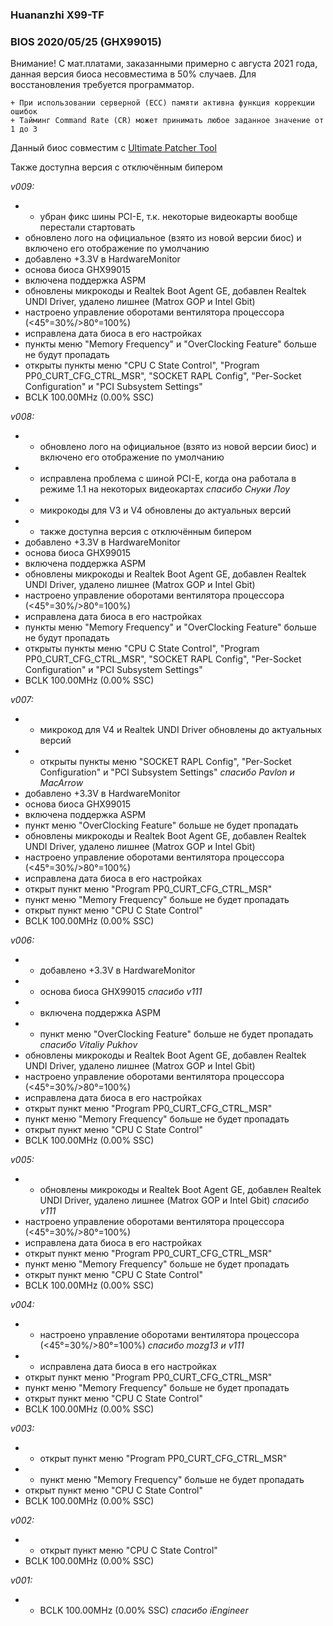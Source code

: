 ### Huananzhi X99-TF
### BIOS 2020/05/25 (GHX99015)

Внимание! С мат.платами, заказанными примерно с августа 2021 года, данная версия биоса несовместима в 50% случаев. Для восстановления требуется программатор.

    + При использовании серверной (ECC) памяти активна функция коррекции ошибок
    + Тайминг Command Rate (CR) может принимать любое заданное значение от 1 до 3

Данный биос совместим с [Ultimate Patcher Tool](https://github.com/Koshak1013/HuananzhiX99_BIOS_mods#Ultimate-Patcher-Tool)

Также доступна версия с отключённым бипером

*v009:*
* - убран фикс шины PCI-E, т.к. некоторые видеокарты вообще перестали стартовать
* обновлено лого на официальное (взято из новой версии биос) и включено его отображение по умолчанию
* добавлено +3.3V в HardwareMonitor
* основа биоса GHX99015
* включена поддержка ASPM
* обновлены микрокоды и Realtek Boot Agent GE, добавлен Realtek UNDI Driver, удалено лишнее (Matrox GOP и Intel Gbit)
* настроено управление оборотами вентилятора процессора (<45°=30%/>80°=100%)
* исправлена дата биоса в его настройках
* пункты меню "Memory Frequency" и "OverClocking Feature" больше не будут пропадать
* открыты пункты меню "CPU C State Control", "Program PP0_CURT_CFG_CTRL_MSR", "SOCKET RAPL Config", "Per-Socket Configuration" и "PCI Subsystem Settings"
* BCLK 100.00MHz (0.00% SSC)

*v008:*
* + обновлено лого на официальное (взято из новой версии биос) и включено его отображение по умолчанию
* + исправлена проблема с шиной PCI-E, когда она работала в режиме 1.1 на некоторых видеокартах *спасибо Снуки Лоу*
* + микрокоды для V3 и V4 обновлены до актуальных версий
* + также доступна версия с отключённым бипером
* добавлено +3.3V в HardwareMonitor
* основа биоса GHX99015
* включена поддержка ASPM
* обновлены микрокоды и Realtek Boot Agent GE, добавлен Realtek UNDI Driver, удалено лишнее (Matrox GOP и Intel Gbit)
* настроено управление оборотами вентилятора процессора (<45°=30%/>80°=100%)
* исправлена дата биоса в его настройках
* пункты меню "Memory Frequency" и "OverClocking Feature" больше не будут пропадать
* открыты пункты меню "CPU C State Control", "Program PP0_CURT_CFG_CTRL_MSR", "SOCKET RAPL Config", "Per-Socket Configuration" и "PCI Subsystem Settings"
* BCLK 100.00MHz (0.00% SSC)

*v007:*
* + микрокод для V4 и Realtek UNDI Driver обновлены до актуальных версий
* + открыты пункты меню "SOCKET RAPL Config", "Per-Socket Configuration" и "PCI Subsystem Settings" *спасибо Pavlon и MacArrow*
* добавлено +3.3V в HardwareMonitor
* основа биоса GHX99015
* включена поддержка ASPM
* пункт меню "OverClocking Feature" больше не будет пропадать
* обновлены микрокоды и Realtek Boot Agent GE, добавлен Realtek UNDI Driver, удалено лишнее (Matrox GOP и Intel Gbit)
* настроено управление оборотами вентилятора процессора (<45°=30%/>80°=100%)
* исправлена дата биоса в его настройках
* открыт пункт меню "Program PP0_CURT_CFG_CTRL_MSR"
* пункт меню "Memory Frequency" больше не будет пропадать
* открыт пункт меню "CPU C State Control"
* BCLK 100.00MHz (0.00% SSC)

*v006:*
* + добавлено +3.3V в HardwareMonitor
* + основа биоса GHX99015 *спасибо v111*
* + включена поддержка ASPM
* + пункт меню "OverClocking Feature" больше не будет пропадать *спасибо Vitaliy Pukhov*
* обновлены микрокоды и Realtek Boot Agent GE, добавлен Realtek UNDI Driver, удалено лишнее (Matrox GOP и Intel Gbit)
* настроено управление оборотами вентилятора процессора (<45°=30%/>80°=100%)
* исправлена дата биоса в его настройках
* открыт пункт меню "Program PP0_CURT_CFG_CTRL_MSR"
* пункт меню "Memory Frequency" больше не будет пропадать
* открыт пункт меню "CPU C State Control"
* BCLK 100.00MHz (0.00% SSC)

*v005:*
* + обновлены микрокоды и Realtek Boot Agent GE, добавлен Realtek UNDI Driver, удалено лишнее (Matrox GOP и Intel Gbit) *спасибо v111*
* настроено управление оборотами вентилятора процессора (<45°=30%/>80°=100%)
* исправлена дата биоса в его настройках
* открыт пункт меню "Program PP0_CURT_CFG_CTRL_MSR"
* пункт меню "Memory Frequency" больше не будет пропадать
* открыт пункт меню "CPU C State Control"
* BCLK 100.00MHz (0.00% SSC)

*v004:*
* + настроено управление оборотами вентилятора процессора (<45°=30%/>80°=100%) *спасибо mozg13 и v111*
* + исправлена дата биоса в его настройках
* открыт пункт меню "Program PP0_CURT_CFG_CTRL_MSR"
* пункт меню "Memory Frequency" больше не будет пропадать
* открыт пункт меню "CPU C State Control"
* BCLK 100.00MHz (0.00% SSC)

*v003:*
* + открыт пункт меню "Program PP0_CURT_CFG_CTRL_MSR"
* + пункт меню "Memory Frequency" больше не будет пропадать
* открыт пункт меню "CPU C State Control"
* BCLK 100.00MHz (0.00% SSC)

*v002:*
* + открыт пункт меню "CPU C State Control"
* BCLK 100.00MHz (0.00% SSC)

*v001:*
* + BCLK 100.00MHz (0.00% SSC) *спасибо iEngineer*
